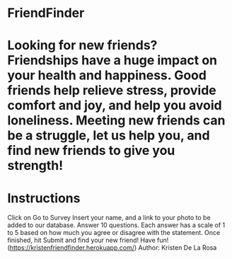 # FriendFinder
# Looking for new friends? Friendships have a huge impact on your health and happiness. Good friends help relieve stress, provide comfort and joy, and help you avoid loneliness. Meeting new friends can be a struggle, let us help you, and find new friends to give you strength!
# Instructions
Click on Go to Survey
Insert your name, and a link to your photo to be added to our database.
Answer 10 questions. Each answer has a scale of 1 to 5 based on how much you agree or disagree with the statement.
Once finished, hit Submit and find your new friend!
Have fun!
(https://kristenfriendfinder.herokuapp.com/)
Author:
Kristen De La Rosa
